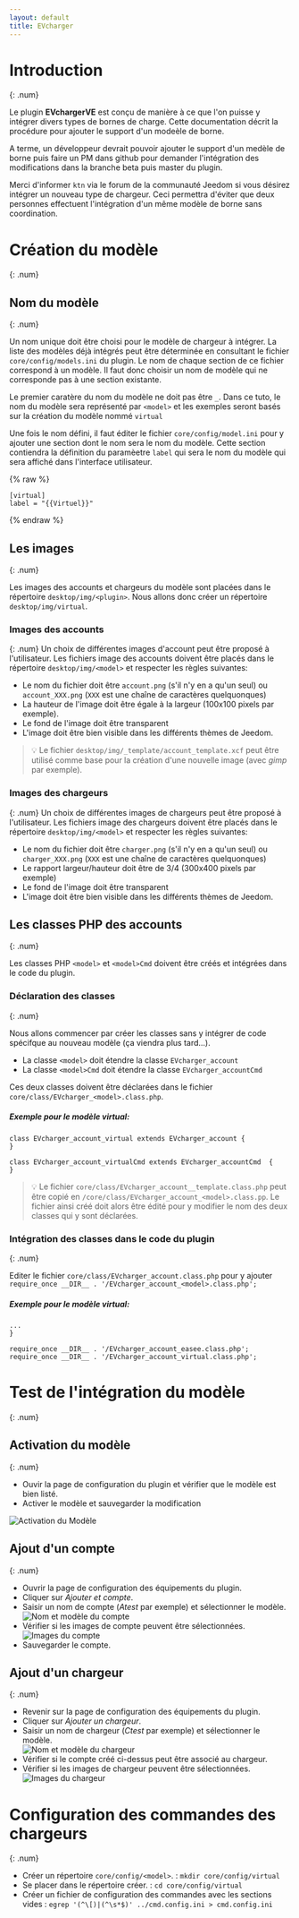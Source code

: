 ```yaml
---
layout: default
title: EVcharger
---
```

# Introduction
{: .num}

Le plugin **EVchargerVE** est conçu de manière à ce que l'on puisse y intégrer divers types de bornes de charge. Cette documentation décrit la procédure pour ajouter le support d'un modeèle de borne.

A terme, un développeur devrait pouvoir ajouter le support d'un medèle de borne puis faire un PM dans github pour demander l'intégration des modifications dans la branche beta puis master du plugin.

Merci d'informer `ktn` via le forum de la communauté Jeedom si vous désirez intégrer un nouveau type de chargeur. Ceci permettra d'éviter que deux personnes effectuent l'intégration d'un même modèle de borne sans coordination.
# Création du modèle
{: .num}

## Nom du modèle
{: .num}

Un nom unique doit être choisi pour le modèle de chargeur à intégrer. La liste des modèles déjà intégrés peut être déterminée en consultant le fichier `core/config/models.ini` du plugin. Le nom de chaque section de ce fichier correspond à un modèle. Il faut donc choisir un nom de modèle qui ne corresponde pas à une section existante.

Le premier caratère du nom du modèle ne doit pas être `_`. Dans ce tuto, le nom du modèle sera représenté par `<model>` et les exemples seront basés sur la création du modèle nommé `virtual`

Une fois le nom défini, il faut éditer le fichier `core/config/model.ini` pour y ajouter une section dont le nom sera le nom du modèle. Cette section contiendra la définition du paramèetre `label` qui sera le nom du modèle qui sera affiché dans l'interface utilisateur.

{% raw %}
```
[virtual]
label = "{{Virtuel}}"
```
{% endraw %}

## Les images
{: .num}

Les images des accounts et chargeurs du modèle sont placées dans le répertoire `desktop/img/<plugin>`. Nous allons donc créer un répertoire  `desktop/img/virtual`.

### Images des accounts
{: .num}
Un choix de différentes images d'account peut être proposé à l'utilisateur. Les fichiers image des accounts doivent être placés dans le répertoire `desktop/img/<model>` et respecter les règles suivantes:

 + Le nom du fichier doit être `account.png` (s'il n'y en a qu'un seul) ou `account_XXX.png` (`XXX` est une chaîne de caractères quelquonques)
 + La hauteur de l'image doit être égale à la largeur (100x100 pixels par exemple).
 + Le fond de l'image doit être transparent
 + L'image doit être bien visible dans les différents thèmes de Jeedom.

> :bulb: Le fichier `desktop/img/_template/account_template.xcf` peut être utilisé comme base pour la création d'une nouvelle image (avec *gimp* par exemple).

### Images des chargeurs
{: .num}
Un choix de différentes images de chargeurs peut être proposé à l'utilisateur. Les fichiers image des chargeurs doivent être placés dans le répertoire `desktop/img/<model>` et respecter les règles suivantes:

 + Le nom du fichier doit être `charger.png` (s'il n'y en a qu'un seul) ou `charger_XXX.png` (`XXX` est une chaîne de caractères quelquonques)
 + Le rapport largeur/hauteur doit être de 3/4 (300x400 pixels par exemple)
 + Le fond de l'image doit être transparent
 + L'image doit être bien visible dans les différents thèmes de Jeedom.

## Les classes PHP des accounts
{: .num}

Les classes PHP `<model>` et `<model>Cmd` doivent être créés et intégrées dans le code du plugin.

### Déclaration des classes
{: .num}

Nous allons commencer par créer les classes sans y intégrer de code spécifque au nouveau modèle (ça viendra plus tard...).

+ La classe `<model>` doit étendre la classe `EVcharger_account`
+ La classe `<model>Cmd` doit étendre la classe `EVcharger_accountCmd`

Ces deux classes doivent être déclarées dans le fichier `core/class/EVcharger_<model>.class.php`.

##### Exemple pour le modèle ***virtual***:
```
class EVcharger_account_virtual extends EVcharger_account {
}

class EVcharger_account_virtualCmd extends EVcharger_accountCmd  {
}
```

> :bulb: Le fichier `core/class/EVcharger_account__template.class.php` peut être copié en `/core/class/EVcharger_account_<model>.class.pp`. Le fichier ainsi créé doit alors être édité pour y modifier le nom des deux classes qui y sont déclarées.

### Intégration des classes dans le code du plugin
{: .num}

Editer le fichier `core/class/EVcharger_account.class.php` pour y ajouter `require_once __DIR__ . '/EVcharger_account_<model>.class.php';`

##### Exemple pour le modèle ***virtual***:
```
...
}

require_once __DIR__ . '/EVcharger_account_easee.class.php';
require_once __DIR__ . '/EVcharger_account_virtual.class.php';
```
# Test de l'intégration du modèle
{: .num}

## Activation du modèle
{: .num}

+ Ouvir la page de configuration du plugin et vérifier que le modèle est bien listé.
+ Activer le modèle et sauvegarder la modification

![Activation du Modèle](/images/EVcharger/test1/ModelActivation.png)

## Ajout d'un compte
{: .num}

+ Ouvrir la page de configuration des équipements du plugin.
+ Cliquer sur *Ajouter et compte*.
+ Saisir un nom de compte (*Atest* par exemple) et sélectionner le modèle.     
   ![Nom et modèle du compte](/images/EVcharger/test1/NameModelAccount.png)
+ Vérifier si les images de compte peuvent être sélectionnées.   
   ![Images du compte](/images/EVcharger/test1/SelectAccountImage.png)
+ Sauvegarder le compte.

## Ajout d'un chargeur
{: .num}

+ Revenir sur la page de configuration des équipements du plugin.
+ Cliquer sur *Ajouter un chargeur*.
+ Saisir un nom de chargeur (*Ctest* par exemple) et sélectionner le modèle.     
   ![Nom et modèle du chargeur](/images/EVcharger/test1/NameModelCharger.png)
+ Vérifier si le compte créé ci-dessus peut être associé au chargeur.
+ Vérifier si les images de chargeur peuvent être sélectionnées.   
   ![Images du chargeur](/images/EVcharger/test1/SelectChargerImage.png)

# Configuration des commandes des chargeurs
{: .num}

+ Créer un répertoire `core/config/<model>`.
: `mkdir core/config/virtual`
+ Se placer dans le répertoire créer.
: `cd core/config/virtual`
+ Créer un fichier de configuration des commandes avec les sections vides
: `egrep '(^\[)|(^\s*$)' ../cmd.config.ini > cmd.config.ini`
